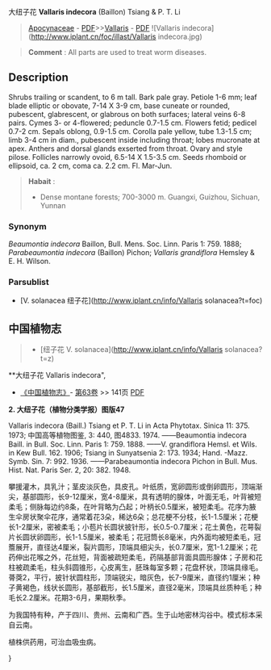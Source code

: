 大纽子花 **Vallaris indecora** (Baillon) Tsiang & P. T. Li

> [Apocynaceae](http://www.iplant.cn/info/Apocynaceae?t=foc) - [PDF](http://www.iplant.cn/foc/pdf/Apocynaceae.pdf)>>[Vallaris](http://www.iplant.cn/info/Vallaris?t=foc) - [PDF](http://www.iplant.cn/foc/pdf/Vallaris.pdf)
![Vallaris indecora](http://www.iplant.cn/foc/illast/Vallaris indecora.jpg)


> **Comment** : 
> All parts are used to treat worm diseases.

## Description

Shrubs trailing or scandent, to 6 m tall. Bark pale gray. Petiole 1-6 mm; leaf blade elliptic or obovate, 7-14 X 3-9 cm, base cuneate or rounded, pubescent, glabrescent, or glabrous on both surfaces; lateral veins 6-8 pairs. Cymes 3- or 4-flowered; peduncle 0.7-1.5 cm. Flowers fetid; pedicel 0.7-2 cm. Sepals oblong, 0.9-1.5 cm. Corolla pale yellow, tube 1.3-1.5 cm; limb 3-4 cm in diam., pubescent inside including throat; lobes mucronate at apex. Anthers and dorsal glands exserted from throat. Ovary and style pilose. Follicles narrowly ovoid, 6.5-14 X 1.5-3.5 cm. Seeds rhomboid or ellipsoid, ca. 2 cm, coma ca. 2.2 cm. Fl. Mar-Jun.


> **Habait** : 
>* Dense montane forests; 700-3000 m. Guangxi, Guizhou, Sichuan, Yunnan

### Synonym
*Beaumontia indecora* Baillon, Bull. Mens. Soc. Linn. Paris 1: 759. 1888; *Parabeaumontia indecora* (Baillon) Pichon; *Vallaris grandiflora* Hemsley & E. H. Wilson.



### Parsublist

* [V.  solanacea  纽子花](http://www.iplant.cn/info/Vallaris solanacea?t=foc)

## 中国植物志

> * [纽子花  V.  solanacea](http://www.iplant.cn/info/Vallaris solanacea?t=z)


**大纽子花 Vallaris indecora",



* [《中国植物志》](http://www.iplant.cn/frps)- [第63卷](http://www.iplant.cn/frps/vol/63) >> 141页 [PDF](http://www.iplant.cn/frps/pdf/63/141.pdf)


**2. 大纽子花（植物分类学报）图版47**

Vallaris indecora (Baill.) Tsiang et P. T. Li in Acta Phytotax. Sinica 11: 375. 1973; 中国高等植物图鉴, 3: 440, 图4833. 1974. ——Beaumontia indecora Baill. in Bull. Soc. Linn. Paris 1: 759. 1888. ——V. grandiflora Hemsl. et Wils. in Kew Bull. 162. 1906; Tsiang in Sunyatsenia 2: 173. 1934; Hand. -Mazz. Symb. Sin. 7: 992. 1936. ——Parabeaumontia indecora Pichon in Bull. Mus. Hist. Nat. Paris Ser. 2, 20: 382. 1948.

攀援灌木，具乳汁；茎皮淡灰色，具皮孔。叶纸质，宽卵圆形或倒卵圆形，顶端渐尖，基部圆形，长9-12厘米，宽4-8厘米，具有透明的腺体，叶面无毛，叶背被短柔毛；侧脉每边约8条，在叶背略为凸起；叶柄长0.5厘米，被短柔毛。花序为腋生伞房状聚伞花序，通常着花3朵，稀达6朵；总花梗不分枝，长1-1.5厘米；花梗长1-2厘米，密被柔毛；小苞片长圆状披针形，长0.5-0.7厘米；花土黄色，花萼裂片长圆状卵圆形，长1-1.5厘米，被柔毛；花冠筒长8毫米，内外面均被短柔毛，冠簷展开，直径达4厘米，裂片圆形，顶端具细尖头，长0.7厘米，宽1-1.2厘米；花药伸出花喉之外，花丝短，背面被疏短柔毛，药隔基部背面具圆形腺体；子房和花柱被疏柔毛，柱头斜圆锥形，心皮离生，胚珠每室多颗；花盘杯状，顶端具缘毛。蓇葖2，平行，披针状圆柱形，顶端锐尖，暗灰色，长7-9厘米，直径约1厘米；种子黄褐色，线状长圆形，基部截形，长1.5厘米，直径2毫米，顶端具丝质种毛；种毛长2.2厘米。花期3-6月，果期秋季。

为我国特有种，产于四川、贵州、云南和广西。生于山地密林沟谷中。模式标本采自云南。

植株供药用，可治血吸虫病。



}